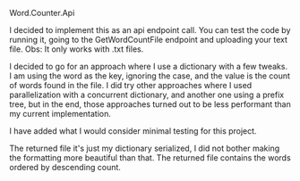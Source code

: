 Word.Counter.Api

I decided to implement this as an api endpoint call.
You can test the code by running it, going to the GetWordCountFile endpoint and uploading your text file.
Obs: It only works with .txt files.

I decided to go for an approach where I use a dictionary with a few tweaks.
I am using the word as the key, ignoring the case, and the value is the count of words found in the file.
I did try other approaches where I used parallelization with a concurrent dictionary, and another one using a prefix tree, but in the end, those approaches turned out to be less performant than my current implementation.

I have added what I would consider minimal testing for this project.

The returned file it's just my dictionary serialized, I did not bother making the formatting more beautiful than that.
The returned file contains the words ordered by descending count.
 